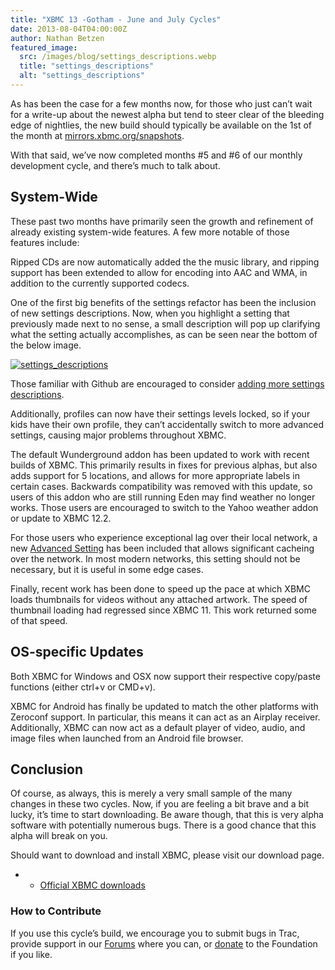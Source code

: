 ```yaml
---
title: "XBMC 13 -Gotham - June and July Cycles"
date: 2013-08-04T04:00:00Z
author: Nathan Betzen
featured_image:
  src: /images/blog/settings_descriptions.webp
  title: "settings_descriptions"
  alt: "settings_descriptions"
---
```


As has been the case for a few months now, for those who just can’t wait for a write-up about the newest alpha but tend to steer clear of the bleeding edge of nightlies, the new build should typically be available on the 1st of the month at [mirrors.xbmc.org/snapshots](http://mirrors.xbmc.org:8989/snapshots/).

With that said, we’ve now completed months #5 and #6 of our monthly development cycle, and there’s much to talk about.

## System-Wide

These past two months have primarily seen the growth and refinement of already existing system-wide features. A few more notable of those features include:

Ripped CDs are now automatically added the the music library, and ripping support has been extended to allow for encoding into AAC and WMA, in addition to the currently supported codecs.

One of the first big benefits of the settings refactor has been the inclusion of new settings descriptions. Now, when you highlight a setting that previously made next to no sense, a small description will pop up clarifying what the setting actually accomplishes, as can be seen near the bottom of the below image.

[![settings_descriptions](/images/blog/settings_descriptions-300x187.webp)](/images/blog/settings_descriptions.webp)

Those familiar with Github are encouraged to consider [adding more settings descriptions](https://forum.kodi.tv/showthread.php?tid=170528&amp;pid=1476835 "Help adding settings descriptions").

Additionally, profiles can now have their settings levels locked, so if your kids have their own profile, they can’t accidentally switch to more advanced settings, causing major problems throughout XBMC.

The default Wunderground addon has been updated to work with recent builds of XBMC. This primarily results in fixes for previous alphas, but also adds support for 5 locations, and allows for more appropriate labels in certain cases. Backwards compatibility was removed with this update, so users of this addon who are still running Eden may find weather no longer works. Those users are encouraged to switch to the Yahoo weather addon or update to XBMC 12.2.

For those users who experience exceptional lag over their local network, a new [Advanced Setting](https://kodi.wiki/view/Advancedsettings.xml "Advanced Settings Wiki") has been included that allows significant cacheing over the network. In most modern networks, this setting should not be necessary, but it is useful in some edge cases.

Finally, recent work has been done to speed up the pace at which XBMC loads thumbnails for videos without any attached artwork. The speed of thumbnail loading had regressed since XBMC 11. This work returned some of that speed.

## OS-specific Updates

Both XBMC for Windows and OSX now support their respective copy/paste functions (either ctrl+v or CMD+v).

XBMC for Android has finally be updated to match the other platforms with Zeroconf support. In particular, this means it can act as an Airplay receiver. Additionally, XBMC can now act as a default player of video, audio, and image files when launched from an Android file browser.

## Conclusion

Of course, as always, this is merely a very small sample of the many changes in these two cycles. Now, if you are feeling a bit brave and a bit lucky, it’s time to start downloading. Be aware though, that this is very alpha software with potentially numerous bugs. There is a good chance that this alpha will break on you.

Should want to download and install XBMC, please visit our download page.

- - [Official XBMC downloads](https://kodi.wiki/download/)

### How to Contribute

If you use this cycle’s build, we encourage you to submit bugs in Trac, provide support in our [Forums](https://forum.kodi.tv/ "XBMC Forums") where you can, or [donate](https://kodi.wiki/contribute/donate/ "XBMC Foundation Donations") to the Foundation if you like.
